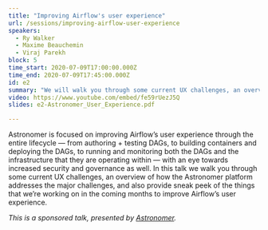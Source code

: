 ```yaml
---
title: "Improving Airflow's user experience"
url: /sessions/improving-airflow-user-experience
speakers:
  - Ry Walker
  - Maxime Beauchemin
  - Viraj Parekh
block: 5
time_start: 2020-07-09T17:00:00.000Z
time_end: 2020-07-09T17:45:00.000Z
id: e2
summary: "We will walk you through some current UX challenges, an overview of how the Astronomer platform addresses the major challenges, and also provide sneak peek of the things that we’re working on in the coming months to improve Airflow’s user experience."
video: https://www.youtube.com/embed/fe59rUezJ5Q
slides: e2-Astronomer_User_Experience.pdf

---
```


Astronomer is focused on improving Airflow’s user experience through the entire lifecycle — from authoring + testing DAGs, to building containers and deploying the DAGs, to running and monitoring both the DAGs and the infrastructure that they are operating within — with an eye towards increased security and governance as well. In this talk we walk you through some current UX challenges, an overview of how the Astronomer platform addresses the major challenges, and also provide sneak peek of the things that we’re working on in the coming months to improve Airflow’s user experience.
<!--more-->

*This is a sponsored talk, presented by [Astronomer](https://astronomer.io).*